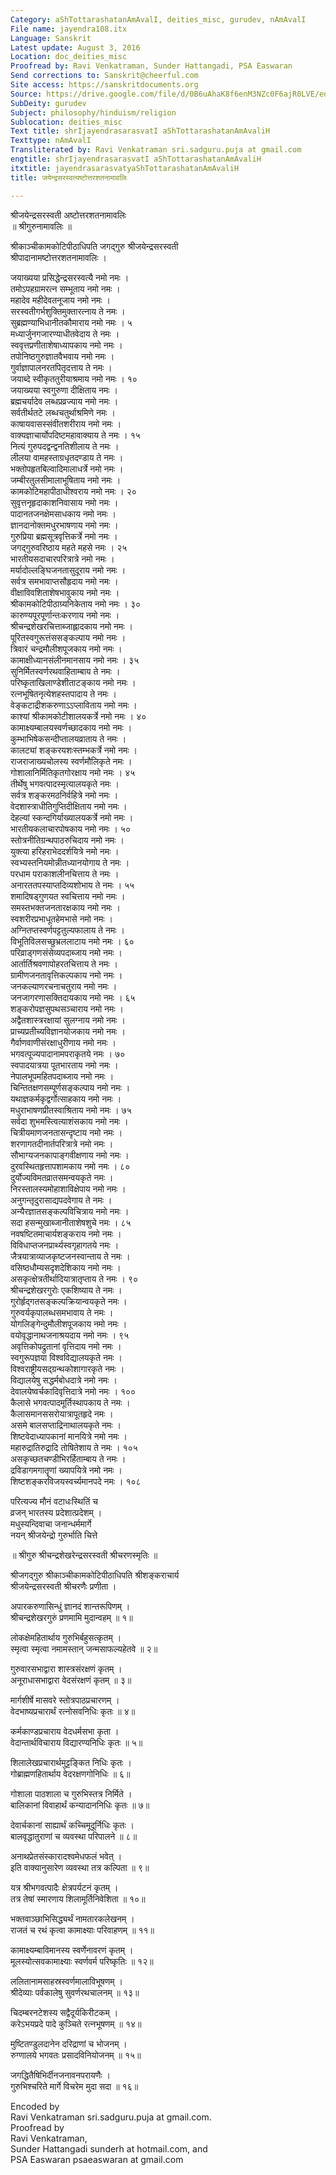 ```yaml
---
Category: aShTottarashatanAmAvalI, deities_misc, gurudev, nAmAvalI
File name: jayendra108.itx
Language: Sanskrit
Latest update: August 3, 2016
Location: doc_deities_misc
Proofread by: Ravi Venkatraman, Sunder Hattangadi, PSA Easwaran
Send corrections to: Sanskrit@cheerful.com
Site access: https://sanskritdocuments.org
Source: https://drive.google.com/file/d/0B6uAhaK8f6enM3NZc0F6ajR0LVE/edit
SubDeity: gurudev
Subject: philosophy/hinduism/religion
Sublocation: deities_misc
Text title: shrIjayendrasarasvatI aShTottarashatanAmAvaliH
Texttype: nAmAvalI
Transliterated by: Ravi Venkatraman sri.sadguru.puja at gmail.com
engtitle: shrIjayendrasarasvatI aShTottarashatanAmAvaliH
itxtitle: jayendrasarasvatyaShTottarashatanAmAvaliH
title: जयेन्द्रसरस्वत्यष्टोत्तरशतनामावलिः

---
```

  
 श्रीजयेन्द्रसरस्वती अष्टोत्तरशतनामावलिः   
॥ श्रीगुरुनामावलिः ॥  
  
श्रीकाञ्चीकामकोटिपीठाधिपति जगद्गुरु श्रीजयेन्द्रसरस्वती  
श्रीपादानामष्टोत्तरशतनामावलिः ।  
  
जयाख्यया प्रसिद्धेन्द्रसरस्वत्यै नमो नमः ।  
तमोऽपहग्रामरत्न सम्भूताय नमो नमः ।  
महादेव महीदेवतनूजाय नमो नमः ।  
सरस्वतीगर्भशुक्तिमुक्तारत्नाय ते नमः ।  
सुब्रह्मण्याभिधानीतकौमाराय नमो नमः । ५  
मध्यार्जुनगजारण्याधीतवेदाय ते नमः ।  
स्ववृत्तप्रणीताशेषाध्यापकाय नमो नमः ।  
तपोनिष्ठगुरुज्ञातवैभवाय नमो नमः ।  
गुर्वाज्ञापालनरतपितृदत्ताय ते नमः ।  
जयाब्दे स्वीकृततुरीयाश्रमाय नमो नमः । १०  
जयाख्यया स्वगुरुणा दीक्षिताय नमः ।  
ब्रह्मचर्यादेव लब्धप्रव्रज्याय नमो नमः ।  
सर्वतीर्थतटे लब्धचतुर्थाश्रमिणे नमः ।  
काषायवासस्संवीतशरीराय नमो नमः ।  
वाक्यज्ञाचार्योपदिष्टमहावाक्याय ते नमः । १५  
नित्यं गुरुपदद्वन्द्वनतिशीलाय ते नमः ।  
लीलया वामहस्ताग्रधृतदण्डाय ते नमः ।  
भक्तोपहृतबिल्वादिमालाधर्त्रे नमो नमः ।  
जम्बीरतुलसीमालाभूषिताय नमो नमः ।  
कामकोटिमहापीठाधीश्वराय नमो नमः । २०  
सुवृत्तनृहृदाकाशनिवासाय नमो नमः ।  
पादानतजनक्षेमसाधकाय नमो नमः ।  
ज्ञानदानोक्तमधुरभाषणाय नमो नमः ।  
गुरुप्रिया ब्रह्मसूत्रवृत्तिकर्त्रे नमो नमः ।  
जगद्गुरुवरिष्ठाय महते महसे नमः । २५  
भारतीयसदाचारपरित्रात्रे नमो नमः ।  
मर्यादोल्लङ्घिजनतासुदूराय नमो नमः ।  
सर्वत्र समभावाप्तसौहृदाय नमो नमः ।  
वीक्षाविवशिताशेषभावुकाय नमो नमः ।  
श्रीकामकोटिपीठाग्र्यनिकेताय नमो नमः । ३०  
कारुण्यपूरपूर्णान्तःकरणाय नमो नमः ।  
श्रीचन्द्रशेखरचित्ताब्जाह्लादकाय नमो नमः ।  
पूरितस्वगुरूत्तंससङ्कल्पाय नमो नमः ।  
त्रिवारं चन्द्रमौलीशपूजकाय नमो नमः ।  
कामाक्षीध्यानसंलीनमानसाय नमो नमः । ३५  
सुनिर्मितस्वर्णरथवाहिताम्बाय ते नमः ।  
परिष्कृताखिलाण्डेशीताटङ्काय नमो नमः ।  
रत्नभूषितनृत्येशहस्तपादाय ते नमः ।  
वेङ्कटाद्रीशकरुणाऽऽप्लाविताय नमो नमः ।  
काश्यां श्रीकामकोटीशालयकर्त्रे नमो नमः । ४०  
कामाक्ष्यम्बालयस्वर्णच्छादकाय नमो नमः ।  
कुम्भाभिषेकसन्दीप्तालयव्राताय ते नमः ।  
कालट्यां शङ्करयशःस्तम्भकर्त्रे नमो नमः ।  
राजराजाख्यचोलस्य स्वर्णमौलिकृते नमः ।  
गोशालानिर्मितिकृतगोरक्षाय नमो नमः । ४५  
तीर्थेषु भगवत्पादस्मृत्यालयकृते नमः ।  
सर्वत्र शङ्करमठनिर्वहित्रे नमो नमः ।  
वेदशास्त्राधीतिगुप्तिदीक्षिताय नमो नमः ।  
देहल्यां स्कन्दगिर्याख्यालयकर्त्रे नमो नमः ।  
भारतीयकलाचारपोषकाय नमो नमः । ५०  
स्तोत्रनीतिग्रन्थपाठरुचिदाय नमो नमः ।  
युक्त्या हरिहराभेददर्शयित्रे नमो नमः ।  
स्वभ्यस्तनियमोन्नीतध्यानयोगाय ते नमः ।  
परधाम पराकाशलीनचित्ताय ते नमः ।  
अनारततपस्याप्तदिव्यशोभाय ते नमः । ५५  
शमादिषड्गुणयत स्वचित्ताय नमो नमः ।  
समस्तभक्तजनतारक्षकाय नमो नमः ।  
स्वशरीरप्रभाधूतहेमभासे नमो नमः ।  
अग्नितप्तस्वर्णपट्टतुल्यफालाय ते नमः ।  
विभूतिविलसच्छुभ्रललाटाय नमो नमः । ६०  
परिव्राड्गणसंसेव्यपदाब्जाय नमो नमः ।  
आर्तार्तिश्रवणापोहरतचित्ताय ते नमः ।  
ग्रामीणजनतावृत्तिकल्पकाय नमो नमः ।  
जनकल्याणरचनाचतुराय नमो नमः ।  
जनजागरणासक्तिदायकाय नमो नमः । ६५  
शङ्करोपज्ञसुपथसञ्चाराय नमो नमः ।  
अद्वैतशास्त्ररक्षायां सुलग्नाय नमो नमः ।  
प्राच्यप्रतीच्यविज्ञानयोजकाय नमो नमः ।  
गैर्वाणवाणीसंरक्षाधुरीणाय नमो नमः ।  
भगवत्पूज्यपादानामपराकृतये नमः । ७०  
स्वपादयात्रया पूतभारताय नमो नमः ।  
नेपालभूपमहितपदाब्जाय नमो नमः ।  
चिन्तितक्षणसम्पूर्णसङ्कल्पाय नमो नमः ।  
यथाज्ञकर्मकृद्वर्गोत्साहकाय नमो नमः ।  
मधुराभाषणप्रीतस्वाश्रिताय नमो नमः । ७५  
सर्वदा शुभमस्त्वित्याशंसकाय नमो नमः ।  
चित्रीयमाणजनतासन्दृष्टाय नमो नमः ।  
शरणागतदीनार्तपरित्रात्रे नमो नमः ।  
सौभाग्यजनकापाङ्गवीक्षणाय नमो नमः ।  
दुरवस्थितहृत्तापशामकाय नमो नमः । ८०  
दुर्योज्यविमतव्रातसमन्वयकृते नमः ।  
निरस्तालस्यमोहाशाविक्षेपाय नमो नमः ।  
अनुगन्तृदुरासाद्यपदवेगाय ते नमः ।  
अन्यैरज्ञातसङ्कल्पविचित्राय नमो नमः ।  
सदा हसन्मुखाब्जानीताशेषशुचे नमः । ८५  
नवषष्टितमाचार्यशङ्कराय नमो नमः ।  
विविधाप्तजनप्रार्थ्यस्वगृहागतये नमः ।  
जैत्रयात्राव्याजकृष्टजनस्वान्ताय ते नमः ।  
वसिष्ठधौम्यसदृशदेशिकाय नमो नमः ।  
असकृत्क्षेत्रतीर्थादियात्रातृप्ताय ते नमः । ९०  
श्रीचन्द्रशेखरगुरोः एकशिष्याय ते नमः ।  
गुरोर्हृद्गतसङ्कल्पक्रियान्वयकृते नमः ।  
गुरुवर्यकृपालब्धसमभावाय ते नमः ।  
योगलिङ्गेन्दुमौलीशपूजकाय नमो नमः ।  
वयोवृद्धानाथजनाश्रयदाय नमो नमः । ९५  
अवृत्तिकोपद्रुतानां वृत्तिदाय नमो नमः ।  
स्वगुरूपज्ञया विश्वविद्यालयकृते नमः ।  
विश्वराष्ट्रीयसद्ग्रन्थकोशागारकृते नमः ।  
विद्यालयेषु सद्धर्मबोधदात्रे नमो नमः ।  
देवालयेष्वर्चकादिवृत्तिदात्रे नमो नमः । १००  
कैलासे भगवत्पादमूर्तिस्थापकाय ते नमः ।  
कैलासमानससरोयात्रापूतहृदे नमः ।  
असमे बालसप्ताद्रिनाथालयकृते नमः ।  
शिष्टवेदाध्यापकानां मानयित्रे नमो नमः ।  
महारुद्रातिरुद्रादि तोषितेशाय ते नमः । १०५  
असकृच्छतचण्डीभिरर्हिताम्बाय ते नमः ।  
द्रविडागमगातॄणां ख्यापयित्रे नमो नमः ।  
शिष्टशङ्करविजयस्वर्च्यमानपदे नमः । १०८  
  
परित्यज्य मौनं वटाधःस्थितिं च  
व्रजन् भारतस्य प्रदेशात्प्रदेशम् ।  
मधुस्यन्दिवाचा जनान्धर्ममार्गे  
नयन् श्रीजयेन्द्रो गुरुर्भाति चित्ते   
  
॥ श्रीगुरु श्रीचन्द्रशेखरेन्द्रसरस्वती श्रीचरणस्मृतिः ॥  
  
  
  
श्रीजगद्गुरु श्रीकाञ्चीकामकोटिपीठाधिपति श्रीशङ्कराचार्य  
श्रीजयेन्द्रसरस्वती श्रीचरणैः प्रणीता ।  
  
अपारकरुणासिन्धुं ज्ञानदं शान्तरूपिणम् ।  
श्रीचन्द्रशेखरगुरुं प्रणमामि मुदान्वहम् ॥ १॥  
  
लोकक्षेमहितार्थाय गुरुभिर्बहुसत्कृतम् ।  
स्मृत्वा स्मृत्वा नमामस्तान् जन्मसाफल्यहेतवे ॥ २॥  
  
गुरुवारसभाद्वारा शास्त्रसंरक्षणं कृतम् ।  
अनूराधासभाद्वारा वेदसंरक्षणं कृतम् ॥ ३॥  
  
मार्गशीर्षे मासवरे स्तोत्रपाठप्रचारणम् ।  
वेदभाष्यप्रचारार्थं रत्नोसवनिधिः कृतः ॥ ४॥  
  
कर्मकाण्डप्रचाराय वेदधर्मसभा कृता ।  
वेदान्तार्थविचाराय विद्यारण्यनिधिः कृतः ॥ ५॥  
  
शिलालेखप्रचारार्थमुट्टङ्कित निधिः कृतः ।  
गोब्राह्मणहितार्थाय वेदरक्षणगोनिधिः ॥ ६॥  
  
गोशाला पाठशाला च गुरुभिस्तत्र निर्मिते ।  
बालिकानां विवाहार्थं कन्यादाननिधिः कृतः ॥ ७॥  
  
देवार्चकानां साह्यार्थं कच्चिमूदूर्निधिः कृतः ।  
बालवृद्धातुराणां च व्यवस्था परिपालने ॥ ८॥  
  
अनाथप्रेतसंस्कारादश्वमेधफलं भवेत् ।  
इति वाक्यानुसारेण व्यवस्था तत्र कल्पिता ॥ ९॥  
  
यत्र श्रीभगवत्पादैः क्षेत्रपर्यटनं कृतम् ।  
तत्र तेषां स्मारणाय शिलामूर्तिनिवेशिता ॥ १०॥  
  
भक्तवाञ्छाभिसिद्ध्यर्थं नामतारकलेखनम् ।  
राजतं च रथं कृत्वा कामाक्ष्याः परिवाहणम् ॥ ११॥  
  
कामाक्ष्यम्बाविमानस्य स्वर्णेनावरणं कृतम् ।  
मूलस्योत्सवकामाक्ष्याः स्वर्णवर्म परिष्कृतिः ॥ १२॥  
  
ललितानामसाहस्रस्वर्णमालाविभूषणम् ।  
श्रीदेव्याः पर्वकालेषु सुवर्णरथचालनम् ॥ १३॥  
  
चिदम्बरनटेशस्य सद्वैदूर्यकिरीटकम् ।  
करेऽभयप्रदे पादे कुञ्चिते रत्नभूषणम् ॥ १४॥  
  
मुष्टितण्डुलदानेन दरिद्राणां च भोजनम् ।  
रुग्णालये भगवतः प्रसादविनियोजनम् ॥ १५॥  
  
जगद्धितैषिभिर्दीनजनावनपरायणैः ।  
गुरुभिश्चरिते मार्गे विचरेम मुदा सदा ॥ १६॥  
  
  
Encoded by   
Ravi Venkatraman sri.sadguru.puja at gmail.com.   
Proofread by   
Ravi Venkatraman,   
Sunder Hattangadi sunderh at hotmail.com, and  
PSA Easwaran psaeaswaran at gmail.com  
  
  
